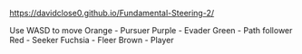 https://davidclose0.github.io/Fundamental-Steering-2/

Use WASD to move
Orange - Pursuer
Purple - Evader
Green - Path follower
Red - Seeker
Fuchsia - Fleer
Brown - Player
